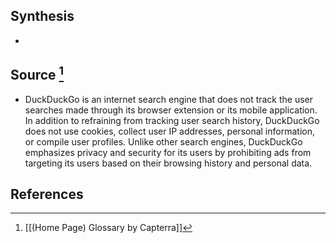 ## Synthesis
- 
## Source [^1]
- DuckDuckGo is an internet search engine that does not track the user searches made through its browser extension or its mobile application. In addition to refraining from tracking user search history, DuckDuckGo does not use cookies, collect user IP addresses, personal information, or compile user profiles. Unlike other search engines, DuckDuckGo emphasizes privacy and security for its users by prohibiting ads from targeting its users based on their browsing history and personal data.
## References

[^1]: [[(Home Page) Glossary by Capterra]]
